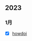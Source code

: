 ## 2023
### 1月
- [x] [howdoi](https://github.com/2022Jean/Programming-notes/blob/main/%E7%AC%94%E8%AE%B0/howdoi/202301281039.md) 
